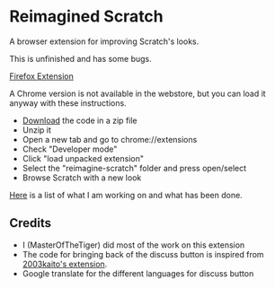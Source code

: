 # Reimagined Scratch
A browser extension for improving Scratch's looks.

This is unfinished and has some bugs. 

[Firefox Extension](https://addons.mozilla.org/en-US/firefox/addon/reimagined-scratch/)

A Chrome version is not available in the webstore, but you can load it anyway with these instructions. 
- [Download](https://github.com/MasterOfTheTiger/reimagine-scratch/archive/master.zip) the code in a zip file
- Unzip it
- Open a new tab and go to chrome://extensions
- Check "Developer mode"
- Click "load unpacked extension"
- Select the "reimagine-scratch" folder and press open/select
- Browse Scratch with a new look

[Here](https://github.com/MasterOfTheTiger/reimagine-scratch/projects/) is a list of what I am working on and what has been done. 


## Credits
- I (MasterOfTheTiger) did most of the work on this extension
- The code for bringing back of the discuss button is inspired from [2003kaito's extension](https://addons.mozilla.org/en-US/firefox/addon/bring_it_back/).
- Google translate for the different languages for discuss button
